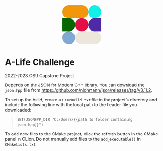 <p align="center">
    <img src="pysrc/icon.png" alt="A-Life Icon" width="128" height="128" style="margin-left: auto; margin-right: auto">
</p>

# A-Life Challenge
2022-2023 OSU Capstone Project

Depends on the JSON for Modern C++ library. You can download the `json.hpp` file from https://github.com/nlohmann/json/releases/tag/v3.11.2.

To set up the build, create a `UserBuild.txt` file in the project's directory and include the following line with the local path to the header file you downloaded:

> `SET(JSONHPP_DIR "C:/Users/{{path to folder containing json.hpp}}")`

To add new files to the CMake project, click the refresh button in the CMake panel in CLion.
Do not manually add files to the `add_executable()` in `CMakeLists.txt`.
